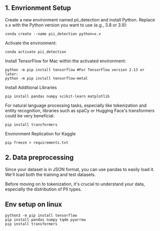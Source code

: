 ## 1. Envrionment Setup

Create a new environment named pii_detection and install Python. Replace x.x with the Python version you want to use (e.g., 3.8 or 3.9):

```
conda create --name pii_detection python=x.x
```

Activate the environment:

```
conda activate pii_detection
```

Install TensorFlow for Mac within the activated environment:

```
python -m pip install tensorflow #For TensorFlow version 2.13 or later:
python -m pip install tensorflow-metal
```

Install Additional Libraries

```
pip install pandas numpy scikit-learn matplotlib

```

For natural language processing tasks, especially like tokenization and entity recognition, libraries such as spaCy or Hugging Face's transformers could be very beneficial.

```
pip install transformers
```

Environment Replication for Kaggle

```
pip freeze > requirements.txt
```

## 2. Data preprocessing

Since your dataset is in JSON format, you can use pandas to easily load it. We'll load both the training and test datasets.

Before moving on to tokenization, it's crucial to understand your data, especially the distribution of PII types.

## Env setup on linux

```
python3 -m pip install tensorflow
pip install pandas numpy tqdm pyarrow
pip install transformers

```
